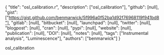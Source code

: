 {
  "title": "osl_calibration.r",
  "description": ["osl_calibration"],
  "github": [null],
  "gist": ["https://gist.github.com/benmarwick/5f996a0f52ba1d92f76968119f941bd8"],
  "gitlab": [null],
  "bitbucket": [null],
  "launchpad": [null],
  "twitter": [null],
  "blogpost": [null],
  "cran": [null],
  "pypi": [null],
  "website": [null],
  "publication": [null],
  "DOI": [null],
  "notes": [null],
  "tags": ["Instrumental analysis", "Luminescence"],
  "authors": ["benmarwick"]
}

<!-- Generated by csv2md.R – do not edit by hand -->

osl_calibration